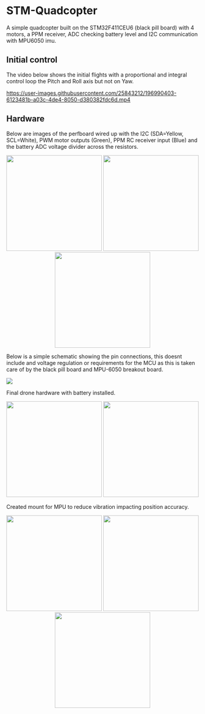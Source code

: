 # STM-Quadcopter
 A simple quadcopter built on the STM32F411CEU6 (black pill board) with 4 motors, a PPM receiver, ADC checking battery level and I2C communication with MPU6050 imu.
## Initial control
The video below shows the initial flights with a proportional and integral control loop the Pitch and Roll axis but not on Yaw.

https://user-images.githubusercontent.com/25843212/196990403-6123481b-a03c-4de4-8050-d380382fdc6d.mp4
 
## Hardware
Below are images of the perfboard wired up with the I2C (SDA=Yellow, SCL=White), PWM motor outputs (Green), PPM RC receiver input (Blue) and the battery ADC voltage divider across the resistors.
<p align="center">
<img src="https://i.imgur.com/QVK6CNa.jpg" height="250"/>
<img src="https://i.imgur.com/rY7LFSb.jpg" height="250"/>
<img src="https://i.imgur.com/TVj17ee.jpg" height="250"/>
</p>
Below is a simple schematic showing the pin connections, this doesnt include and voltage regulation or requirements for the MCU as this is taken care of by the black pill board and MPU-6050 breakout board.
<p>
<img src="https://svgur.com/i/n7K.svg">
</p>

Final drone hardware with battery installed.
<p align="center">
<img src="https://i.imgur.com/bnJtHOn.jpg" height="250"/>
<img src="https://i.imgur.com/XO1Nh8u.jpg" height="250"/>
</p>

Created mount for MPU to reduce vibration impacting position accuracy.
<p align="center">
<img src="https://i.imgur.com/pBpnoNn.png" height="250"/>
<img src="https://i.imgur.com/rq2586E.jpg" height="250"/>
<img src="https://i.imgur.com/qWmBAic.jpg" height="250"/>
</p>
